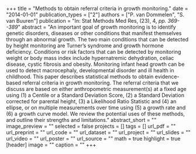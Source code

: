 +++
title = "Methods to obtain referral criteria in growth monitoring."
date = "2014-01-01"
publication_types = ["2"]
authors = ["P. van Dommelen", "S. van Buuren"]
publication = "In: Stat Methods Med Res, (23), 4, _pp. 369--389_"
abstract = "An important goal of growth monitoring is to identify genetic disorders, diseases or other conditions that manifest themselves through an abnormal growth. The two main conditions that can be detected by height monitoring are Turner’s syndrome and growth hormone deficiency. Conditions or risk factors that can be detected by monitoring weight or body mass index include hypernatremic dehydration, celiac disease, cystic fibrosis and obesity. Monitoring infant head growth can be used to detect macrocephaly, developmental disorder and ill health in childhood. This paper describes statistical methods to obtain evidence-based referral criteria in growth monitoring. The referral criteria that we discuss are based on either anthropometric measurement(s) at a fixed age using (1) a Centile or a Standard Deviation Score, (2) a Standard Deviation corrected for parental height, (3) a Likelihood Ratio Statistic and (4) an ellipse, or on multiple measurements over time using (5) a growth rate and (6) a growth curve model. We review the potential uses of these methods, and outline their strengths and limitations."
abstract_short = ""
image_preview = ""
selected = false
projects = []
tags = []
url_pdf = ""
url_preprint = ""
url_code = ""
url_dataset = ""
url_project = ""
url_slides = ""
url_video = ""
url_poster = ""
url_source = ""
math = true
highlight = true
[header]
image = ""
caption = ""
+++
